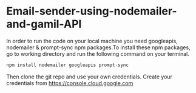 # Email-sender-using-nodemailer-and-gamil-API

In order to run the code on your local machine you need googleapis, nodemailer & prompt-sync npm packages.To install these npm packages, go to working directory and run the following command on your terminal.

```javascript
npm install nodemailer googleapis prompt-sync
```
Then clone the git repo and use your own credentials. Create your credentials from https://console.cloud.google.com


